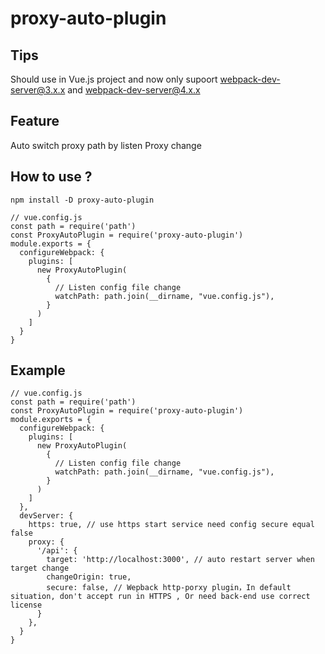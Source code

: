 # proxy-auto-plugin

## Tips
Should use in Vue.js project and now only supoort webpack-dev-server@3.x.x and webpack-dev-server@4.x.x

## Feature

Auto switch proxy path by listen Proxy change

## How to use ?

```
npm install -D proxy-auto-plugin
```

```
// vue.config.js
const path = require('path')
const ProxyAutoPlugin = require('proxy-auto-plugin')
module.exports = {
  configureWebpack: {
    plugins: [
      new ProxyAutoPlugin(
        {
          // Listen config file change
          watchPath: path.join(__dirname, "vue.config.js"),
        }
      )
    ]
  }
}
```

## Example

```
// vue.config.js
const path = require('path')
const ProxyAutoPlugin = require('proxy-auto-plugin')
module.exports = {
  configureWebpack: {
    plugins: [
      new ProxyAutoPlugin(
        {
          // Listen config file change
          watchPath: path.join(__dirname, "vue.config.js"),
        }
      )
    ]
  },
  devServer: {
    https: true, // use https start service need config secure equal false
    proxy: {
      '/api': {
        target: 'http://localhost:3000', // auto restart server when target change
        changeOrigin: true,
        secure: false, // Wepback http-porxy plugin，In default situation, don't accept run in HTTPS , Or need back-end use correct license
      }
    },
  }
}
```
